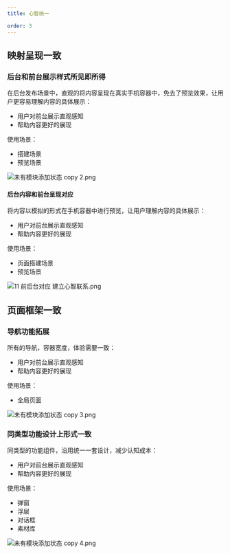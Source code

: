 ```yaml
---
title: 心智统一

order: 3
---
```


## 映射呈现一致

### 后台和前台展示样式所⻅即所得

在后台发布场景中，直观的将内容呈现在真实手机容器中，免去了预览效果，让用户更容易理解内容的具体展示：

* 用户对前台展示直观感知
* 帮助内容更好的展现

使用场景：

* 搭建场景
* 预览场景

![未有模块添加状态 copy 2.png](https://img.alicdn.com/tfs/TB13RxALH2pK1RjSZFsXXaNlXXa-2318-1490.png)

#### 后台内容和前台呈现对应

将内容以模拟的形式在手机容器中进⾏预览，让用户理解内容的具体展示：

* 用户对前台展示直观感知
* 帮助内容更好的展现

使用场景：

* 页面搭建场景
* 预览场景

![11 前后台对应 建立心智联系.png](https://img.alicdn.com/tfs/TB1riRELQzoK1RjSZFlXXai4VXa-2350-1660.png)

## ⻚面框架一致

### 导航功能拓展

所有的导航，容器宽度，体验需要一致：

* 用户对前台展示直观感知
* 帮助内容更好的展现

使用场景：

* 全局页面

![未有模块添加状态 copy 3.png](https://img.alicdn.com/tfs/TB1dHhFLFzqK1RjSZFCXXbbxVXa-2260-1344.png)

### 同类型功能设计上形式一致

同类型的功能组件，沿⽤统⼀一套设计，减少认知成本：

* 用户对前台展示直观感知
* 帮助内容更好的展现

使用场景：

* 弹窗
* 浮层
* 对话框
* 素材库

![未有模块添加状态 copy 4.png](https://img.alicdn.com/tfs/TB1v.XDLSzqK1RjSZFpXXakSXXa-2282-1502.png)
